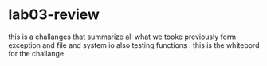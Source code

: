 # lab03-review
this is a challanges that summarize all what we tooke previously form exception and file and system io also testing functions .
this is the whitebord for the challange 
